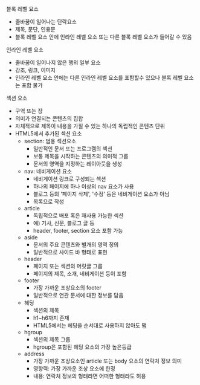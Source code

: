블록 레벨 요소

- 줄바꿈이 일어나는 단락요소
- 제목, 문단, 인용문
- 블록 레벨 요소 안에 인라인 레벨 요소 또는 다른 블록 레벨 요소가 들어갈 수 있음

인라인 레벨 요소

- 줄바꿈이 일어나지 않은 행의 일부 요소
- 강조, 링크, 이미지
- 인라인 레벨 요소 안에는 다른 인라인 레벨 요소를 포함할수 있으나 블록 레벨 요소는 포함 불가

섹션 요소

- 구역 또는 장
- 의미가 연결되는 콘텐츠의 집합
- 자체적으로 제목이 내용을 가질 수 있는 하나의 독립적인 콘텐츠 단위
- HTML5에서 추가된 섹션 요소
  - section: 범용 섹션요소
    - 일반적인 문서 또는 프로그램의 섹션
    - 보통 제목을 시작하는 콘텐츠의 의미적 그룹
    - 문서의 영역을 지정하는 레이아웃을 생성
  - nav: 네비게이션 요소
    - 네비게이션 링크로 구성되는 섹션
    - 하나의 페이지에 하나 이상의 nav 요소가 사용
    - 블로그 등의 '페이지 삭제', '수정' 등은 네비게이션 요소가 아님
    - 목록으로 작성
  - article
    - 독립적으로 배포 혹은 재사용 가능한 섹션
    - 예) 기사, 신문, 블로그 글 등
    - header, footer, section 요소 포함 가능
  - aside
    - 문서의 주요 콘텐츠와 별개의 영역 정의
    - 일반적으로 사이드 바 형태로 표현
  - header
    - 페이지 또는 섹션의 머릿글 그룹
    - 페이지의 제목, 소개, 네비게이션 등이 포함
  - footer
    - 가장 가까운 조상요소의 footer
    - 일반적으로 연관 문서에 대한 정보를 담음
  - 헤딩
    - 섹션의 제목
    - h1~h6까지 존재
    - HTML5에서는 헤딩을 순서대로 사용하지 않아도 됌
  - hgroup
    - 섹션의 제목 그룹
    - hgroup은 포함된 헤딩 요소의 가장 높은등급
  - address
    - 가장 가까운 조상요소인 article 또는 body 요소의 연락처 정보 의미
    - 영향력: 가장 가까운 조상 요소에 한정
    - 내용: 연락처 정보의 형태라면 어떠한 형태라도 허용
